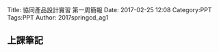Title: 協同產品設計實習 第一周簡報
Date: 2017-02-25 12:08
Category:PPT
Tags:PPT
Author: 2017springcd_ag1



<!-- PELICAN_END_SUMMARY -->


## 上課筆記



